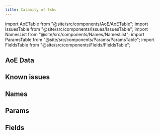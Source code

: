 ```yaml
---
title: Calamity of Eshu
---
```


import AoETable from "@site/src/components/AoE/AoETable";
import IssuesTable from "@site/src/components/Issues/IssuesTable";
import NamesList from "@site/src/components/Names/NamesList";
import ParamsTable from "@site/src/components/Params/ParamsTable";
import FieldsTable from "@site/src/components/Fields/FieldsTable";

## AoE Data

<AoETable item_key="calamityofeshu" data_src="weapon" />

## Known issues

<IssuesTable item_key="calamityofeshu" data_src="weapon" />

## Names

<NamesList item_key="calamityofeshu" data_src="weapon" />

## Params

<ParamsTable item_key="calamityofeshu" data_src="weapon" />

## Fields

<FieldsTable item_key="calamityofeshu" data_src="weapon" />
